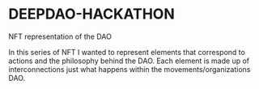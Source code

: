 # DEEPDAO-HACKATHON
NFT representation of the DAO

In this series of NFT I wanted to represent elements that correspond to actions and the philosophy behind the DAO.
Each element is made up of interconnections just what happens within the movements/organizations DAO.
